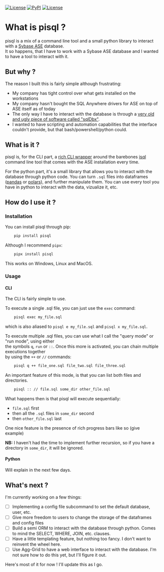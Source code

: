 [![License](https://img.shields.io/badge/Licence-MIT-blue.svg)](/LICENSE) [![PyPI](https://img.shields.io/badge/PyPI-latest-green.svg)](https://pypi.org/project/pisql) [![License](https://img.shields.io/badge/Archives-targz-purple.svg)](https://pypi.org/project/pisql/#files)

# What is pisql ?

pisql is a mix of a command line tool and a small python library to interact with a [Sybase ASE][1] database.  
It so happens, that I have to work with a Sybase ASE database and I wanted to have a tool to interact with it.  

## But why ?

The reason I built this is fairly simple although frustrating:

* My company has tight control over what gets installed on the workstations
* My company hasn't bought the SQL Anywhere drivers for ASE on top of ASE itself as of today
* The only way I have to interact with the database is through a [very old and ugly piece of software called "sqlDbx"][2].
* I wanted to have scripting and automation capabilities that the interface couldn't provide, but that bash/powershell/python could.

## What is it ?

pisql is, for the CLI part, a [rich CLI wrapper][3] around the barebones [isql][4] command line tool that comes with the ASE installation every time.

For the python part, it's a small library that allows you to interact with the database through python code.
You can turn `.sql` files into dataframes ([pandas](https://pandas.pydata.org/) or [polars](https://pola.rs)), and further manipulate them.
You can use every tool you have in python to interact with the data, vizualize it, etc.

## How do I use it ?

### Installation

You can install pisql through pip:

```bash
    pip install pisql
```

Although I recommend `pipx`:

```bash
    pipx install pisql
```

This works on Windows, Linux and MacOS.

### Usage

#### CLI

The CLI is fairly simple to use.

To execute a single .sql file, you can just use the `exec` command:

```bash
    pisql exec my_file.sql
```

which is also aliased to `pisql e my_file.sql` and `pisql x my_file.sql`.

To execute multiple .sql files, you can use what I call the "query mode" or "run mode", using either  
the symbols `q`, `run` or `::`. Once this more is activated, you can chain multiple executions together  
by using the `++` or `//` commands:

```bash
    pisql q ++ file_one.sql file_two.sql file_three.sql
```

An important feature of this mode, is that you can list both files and directories.


```bash
    pisql :: // file.sql some_dir other_file.sql
```

What happens then is that pisql will execute sequentially:

* `file.sql` first
* then all the `.sql` files in `some_dir` second
* then `other_file.sql` last

One nice feature is the presence of rich progress bars like so (give example)

**NB:** I haven't had the time to implement further recursion, so if you have a directory in `some_dir`, it will be ignored.

#### Python

Will explain in the next few days.

## What's next ?

I'm currently working on a few things:

* [ ] Implementing a config file subcommand to set the default database, user, etc.
* [ ] Give more freedom to users to change the storage of the dataframes and config files
* [ ] Build a semi ORM to interact with the database through python. Comes to mind the SELECT, WHERE, JOIN, etc. clauses.
* [ ] Have a little templating feature, but nothing too fancy. I don't want to reinvent the wheel here.
* [ ] Use Agg-Grid to have a  web interface to interact with the database. I'm not sure how to do this yet, but I'll figure it out.

Here's most of it for now ! I'll update this as I go.

[1]: https://www.sap.com/products/technology-platform/sybase-ase.html
[2]: http://www.sqldbx.com/
[3]:https://github.com/Textualize/rich
[4]:https://infocenter.sybase.com/help/index.jsp?topic=/com.sybase.infocenter.dc35456.1570/html/ocspsunx/X33477.htm